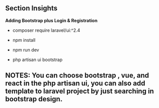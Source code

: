 ## Section Insights

**Adding Bootstrap plus Login & Registration**


- composer require laravel/ui:^2.4

- npm install 

- npm run dev 

- php artisan ui bootstrap 


## NOTES: You can choose bootstrap , vue, and react in the php artisan ui, you can also add template to laravel project by just searching in bootstrap design.




